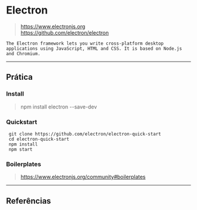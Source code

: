 # Electron

  > https://www.electronjs.org \
  > https://github.com/electron/electron

    The Electron framework lets you write cross-platform desktop applications using JavaScript, HTML and CSS. It is based on Node.js and Chromium.

---

## Prática

### Install

   > npm install electron --save-dev

### Quickstart

     git clone https://github.com/electron/electron-quick-start
     cd electron-quick-start
     npm install
     npm start

### Boilerplates

   > https://www.electronjs.org/community#boilerplates

---

## Referências
